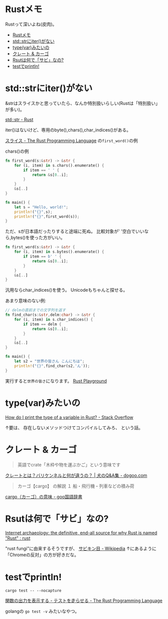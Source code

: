 # Rustメモ

Rustって深いよね(皮肉)。

- [Rustメモ](#rustメモ)
- [std::strにiter()がない](#stdstrにiterがない)
- [type(var)みたいの](#typevarみたいの)
- [クレート & カーゴ](#クレート--カーゴ)
- [Rsutは何で「サビ」なの?](#rsutは何でサビなの)
- [testでprintln!](#testでprintln)


# std::strにiter()がない

&strはスライスかと思っていたら、なんか特別扱いらしい(Rustは「特別扱い」が多い)。

[std::str - Rust](https://doc.rust-lang.org/beta/std/str/index.html)

iter()はないけど、専用のbyte(),chars(),char_indices()がある。

[スライス - The Rust Programming Language](https://doc.rust-jp.rs/book/second-edition/ch04-03-slices.html)
の`first_word()`の例

chars()の例
``` Rust
fn first_word(s:&str) -> &str {
    for (i, item) in s.chars().enumerate() {
        if item == ' ' {
            return &s[0..i];
        }
    }
    &s[..]
}

fn main() {
    let s = "Hello, world!";
    println!("{}",s);
    println!("{}",first_word(s));
}
```

ただ、sが日本語だったりすると途端に死ぬ。
比較対象が' '空白でいいなら,bytes()を使った方がいい。
``` Rust
fn first_word(s:&str) -> &str {
    for (i, item) in s.bytes().enumerate() {
        if item == b' ' {
            return &s[0..i];
        }
    }
    &s[..]
}
```

汎用ならchar_indices()を使う。
Unicodeもちゃんと探せる。

あまり意味のない例:
```Rust
// delmの直前までの文字列を返す
fn find_char(s:&str,delm:char) -> &str {
    for (i, item) in s.char_indices() {
        if item == delm {
            return &s[0..i];
        }
    }
    &s[..]
}

fn main() {
    let s2 = "世界の皆さん こんにちは";
    println!("{}",find_char(s2,'ん'));
}
```
実行すると`世界の皆さ`になります。
[Rust Playground](https://play.rust-lang.org/?version=stable&mode=debug&edition=2018&gist=9904cd1381674fed2f5350752c924315)


# type(var)みたいの

[How do I print the type of a variable in Rust? - Stack Overflow](https://stackoverflow.com/questions/21747136/how-do-i-print-the-type-of-a-variable-in-rust)

↑要は、
存在しないメソッドつけてコンパイルしてみろ、
という話。

# クレート & カーゴ

> 英語でcrate「木枠や物を運ぶかご」という意味です

[クレートとは？バリケンネルと何が違うの？ | 犬のQ&A集 - dogoo.com](https://www.dogoo.com/toukou/dogqa/faq_log/5067051.htm)


>  カーゴ【cargo】 の解説
>    １ 船・飛行機・列車などの積み荷

[cargo（カーゴ）の意味 - goo国語辞書](https://dictionary.goo.ne.jp/word/%E3%82%AB%E3%83%BC%E3%82%B4/)

# Rsutは何で「サビ」なの?

[Internet archaeology: the definitive, end-all source for why Rust is named "Rust" : rust](https://www.reddit.com/r/rust/comments/27jvdt/internet_archaeology_the_definitive_endall_source/)

"rust fungi"に由来するそうですが、
[サビキン目 - Wikipedia](https://ja.wikipedia.org/wiki/%E3%82%B5%E3%83%93%E3%82%AD%E3%83%B3%E7%9B%AE)
↑にあるように「Chromeの反対」の方が好きだな。

# testでprintln!

```
cargo test -- --nocapture
```
[関数の出力を表示する - テストを走らせる - The Rust Programming Language](https://doc.rust-jp.rs/book/second-edition/ch11-02-running-tests.html#a%E9%96%A2%E6%95%B0%E3%81%AE%E5%87%BA%E5%8A%9B%E3%82%92%E8%A1%A8%E7%A4%BA%E3%81%99%E3%82%8B)

golangの
`go test -v`
みたいなやつ。


